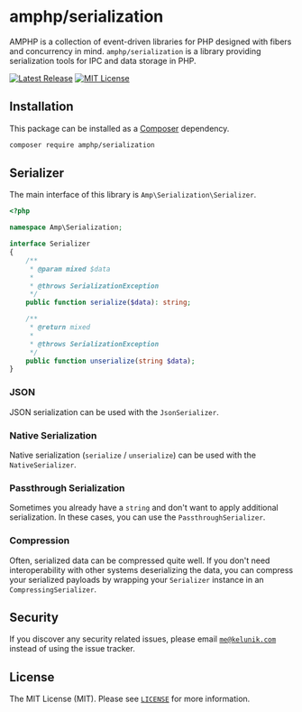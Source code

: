 # amphp/serialization

AMPHP is a collection of event-driven libraries for PHP designed with fibers and concurrency in mind.
`amphp/serialization` is a library providing serialization tools for IPC and data storage in PHP.

[![Latest Release](https://img.shields.io/github/release/amphp/serialization.svg?style=flat-square)](https://github.com/amphp/serialization/releases)
[![MIT License](https://img.shields.io/badge/license-MIT-blue.svg?style=flat-square)](https://github.com/amphp/serialization/blob/master/LICENSE)

## Installation

This package can be installed as a [Composer](https://getcomposer.org/) dependency.

```bash
composer require amphp/serialization
```

## Serializer

The main interface of this library is `Amp\Serialization\Serializer`.

```php
<?php

namespace Amp\Serialization;

interface Serializer
{
    /**
     * @param mixed $data
     *
     * @throws SerializationException
     */
    public function serialize($data): string;

    /**
     * @return mixed
     *
     * @throws SerializationException
     */
    public function unserialize(string $data);
}
```

### JSON

JSON serialization can be used with the `JsonSerializer`.

### Native Serialization

Native serialization (`serialize` / `unserialize`) can be used with the `NativeSerializer`.

### Passthrough Serialization

Sometimes you already have a `string` and don't want to apply additional serialization. In these cases, you can use the `PassthroughSerializer`.

### Compression

Often, serialized data can be compressed quite well. If you don't need interoperability with other systems deserializing the data, you can compress your serialized payloads by wrapping your `Serializer` instance in an `CompressingSerializer`.

## Security

If you discover any security related issues, please email [`me@kelunik.com`](mailto:me@kelunik.com) instead of using the issue tracker.

## License

The MIT License (MIT). Please see [`LICENSE`](./LICENSE) for more information.

